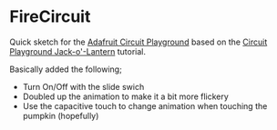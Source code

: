 # FireCircuit

Quick sketch for the [Adafruit Circuit Playground](https://www.adafruit.com/product/3000) based on the
[Circuit Playground Jack-o'-Lantern](https://learn.adafruit.com/circuit-playground-jack-o-lantern) tutorial.

Basically added the following;
* Turn On/Off with the slide swich
* Doubled up the animation to make it a bit more flickery 
* Use the capacitive touch to change animation when touching the pumpkin (hopefully)
